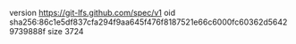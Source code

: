version https://git-lfs.github.com/spec/v1
oid sha256:86c1e5df837cfa294f9aa645f476f8187521e66c6000fc60362d56429739888f
size 3724
